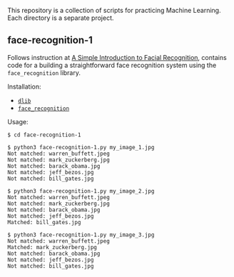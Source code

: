 This repository is a collection of scripts for practicing Machine Learning. Each directory is a separate project.

## face-recognition-1

Follows instruction at [A Simple Introduction to Facial Recognition](https://www.analyticsvidhya.com/blog/2018/08/a-simple-introduction-to-facial-recognition-with-python-codes), contains code for a building a straightforward face recognition system using the `face_recognition` library.

Installation:

- [`dlib`](https://gist.github.com/ageitgey/629d75c1baac34dfa5ca2a1928a7aeaf)
- [`face_recognition`](https://github.com/ageitgey/face_recognition#installation-options)

Usage:

```shell
$ cd face-recognition-1

$ python3 face-recognition-1.py my_image_1.jpg
Not matched: warren_buffett.jpeg
Not matched: mark_zuckerberg.jpg
Not matched: barack_obama.jpg
Not matched: jeff_bezos.jpg
Not matched: bill_gates.jpg

$ python3 face-recognition-1.py my_image_2.jpg
Not matched: warren_buffett.jpeg
Not matched: mark_zuckerberg.jpg
Not matched: barack_obama.jpg
Not matched: jeff_bezos.jpg
Matched: bill_gates.jpg

$ python3 face-recognition-1.py my_image_3.jpg
Not matched: warren_buffett.jpeg
Matched: mark_zuckerberg.jpg
Not matched: barack_obama.jpg
Not matched: jeff_bezos.jpg
Not matched: bill_gates.jpg
```

